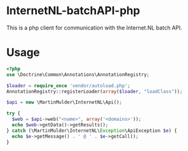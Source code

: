 # InternetNL-batchAPI-php
This is a php client for communication with the Internet.NL batch API.

# Usage
```php
<?php
use \Doctrine\Common\Annotations\AnnotationRegistry;

$loader = require_once 'vendor/autoload.php';
AnnotationRegistry::registerLoader(array($loader, "loadClass"));

$api = new \MartinMulder\InternetNL\Api();

try {
  $web = $api->web("<name>", array('<domains>'));
  echo $web->getData()->getResults();
} catch (\MartinMulder\InternetNL\Exception\ApiException $e) {
  echo $e->getMessage() . ' @ ' . $e->getCall();
}
```
